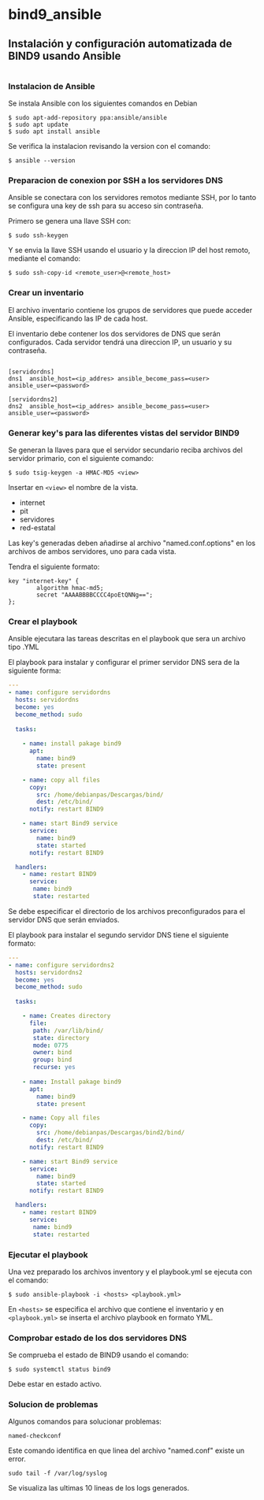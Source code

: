 # bind9_ansible

## **Instalación y configuración automatizada de BIND9 usando Ansible**
#

### **Instalacion de Ansible**
 Se instala Ansible con los siguientes comandos en Debian
 ~~~
$ sudo apt-add-repository ppa:ansible/ansible
$ sudo apt update
$ sudo apt install ansible
~~~
Se verifica la instalacion revisando la version con el comando:
~~~
$ ansible --version
~~~
### **Preparacion de conexion por SSH a los servidores DNS**
Ansible se conectara con los servidores remotos mediante SSH, por lo tanto se configura una key de ssh para su acceso sin contraseña.

Primero se genera una llave SSH con:
~~~
$ sudo ssh-keygen
~~~
Y se envia la llave SSH usando el usuario y la direccion IP del host remoto, mediante el comando:
~~~
$ sudo ssh-copy-id <remote_user>@<remote_host>
~~~


 ### **Crear un inventario** 
 El archivo inventario contiene los grupos de servidores que puede acceder Ansible, especificando las IP de cada host.
 
 El inventario debe contener los dos servidores de DNS que serán configurados. Cada servidor tendrá una direccion IP, un usuario y su contraseña.
~~~

[servidordns]
dns1  ansible_host=<ip_addres> ansible_become_pass=<user> ansible_user=<password>

[servidordns2]
dns2  ansible_host=<ip_addres> ansible_become_pass=<user> ansible_user=<password>
~~~

 ### **Generar key's para las diferentes vistas del servidor BIND9**
 Se generan la llaves para que el servidor secundario reciba archivos del servidor primario, con el siguiente comando:
 ~~~
$ sudo tsig-keygen -a HMAC-MD5 <view>
 ~~~
 Insertar en `<view>` el nombre de la vista.
 - internet
 - pit
 - servidores
 - red-estatal

Las key's generadas deben añadirse al archivo "named.conf.options" en los archivos de ambos servidores, uno para cada vista.

Tendra el siguiente formato:
~~~batch
key "internet-key" {
        algorithm hmac-md5;
        secret "AAAABBBBCCCC4poEtQNNg==";
};
~~~

### **Crear el playbook**
Ansible ejecutara las tareas descritas en el playbook que sera un archivo tipo .YML 

El playbook para instalar y configurar el primer servidor DNS sera de la siguiente forma:
~~~yml
---
- name: configure servidordns
  hosts: servidordns
  become: yes
  become_method: sudo
  
  tasks:
 
    - name: install pakage bind9
      apt:
        name: bind9
        state: present

    - name: copy all files
      copy:
        src: /home/debianpas/Descargas/bind/
        dest: /etc/bind/
      notify: restart BIND9

    - name: start Bind9 service
      service:
        name: bind9
        state: started
      notify: restart BIND9

  handlers:
    - name: restart BIND9
      service:
       name: bind9
       state: restarted
~~~

Se debe especificar el directorio de los archivos preconfigurados para el servidor DNS que serán enviados.

El playbook para instalar el segundo servidor DNS tiene el siguiente formato:
~~~yml
---
- name: configure servidordns2
  hosts: servidordns2
  become: yes
  become_method: sudo
  
  tasks:

    - name: Creates directory
      file:
       path: /var/lib/bind/
       state: directory
       mode: 0775
       owner: bind
       group: bind
       recurse: yes
 
    - name: Install pakage bind9
      apt:
        name: bind9
        state: present

    - name: Copy all files
      copy:
        src: /home/debianpas/Descargas/bind2/bind/
        dest: /etc/bind/
      notify: restart BIND9

    - name: start Bind9 service
      service:
        name: bind9
        state: started
      notify: restart BIND9

  handlers:
    - name: restart BIND9
      service:
       name: bind9
       state: restarted
~~~

### **Ejecutar el playbook**
Una vez preparado los archivos inventory y el playbook.yml
se ejecuta con el comando:
~~~
$ sudo ansible-playbook -i <hosts> <playbook.yml>
~~~
En `<hosts>` se especifica el archivo que contiene el inventario y en `<playbook.yml>` se inserta el archivo  playbook en formato YML.

### **Comprobar estado de los dos servidores DNS**
Se comprueba el estado de BIND9 usando el comando:
~~~
$ sudo systemctl status bind9
~~~
Debe estar en estado activo.

### **Solucion de problemas**

Algunos comandos para solucionar problemas:

~~~
named-checkconf
~~~
Este comando identifica en que linea del archivo "named.conf" existe un error.

~~~
sudo tail -f /var/log/syslog
~~~
Se visualiza las ultimas 10 lineas de los logs generados.
